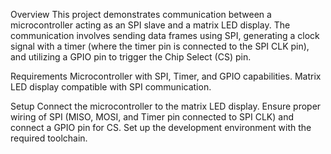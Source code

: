 Overview
This project demonstrates communication between a microcontroller acting as an SPI slave and a matrix LED display. 
The communication involves sending data frames using SPI, generating a clock signal with a timer 
(where the timer pin is connected to the SPI CLK pin), and utilizing a GPIO pin to trigger the Chip Select (CS) pin.

Requirements
Microcontroller with SPI, Timer, and GPIO capabilities.
Matrix LED display compatible with SPI communication.

Setup
Connect the microcontroller to the matrix LED display.
Ensure proper wiring of SPI (MISO, MOSI, and Timer pin connected to SPI CLK) and connect a GPIO pin for CS.
Set up the development environment with the required toolchain.